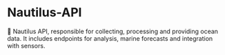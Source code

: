 # Nautilus-API
🌊 Nautilus API, responsible for collecting, processing and providing ocean data. It includes endpoints for analysis, marine forecasts and integration with sensors.
